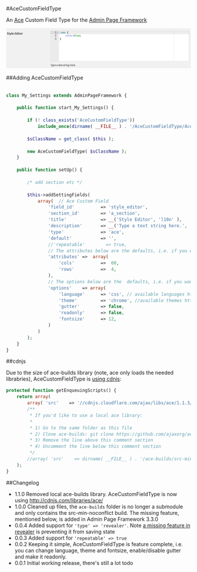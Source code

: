 #AceCustomFieldType

An [Ace](http://ace.c9.io/) Custom Field Type for the [Admin Page Framework](https://github.com/michaeluno/admin-page-framework)

![AceCustomFieldType - 'gutter' => true](AceCustomFieldType.png)


##Adding AceCustomFieldType

```php

class My_Settings extends AdminPageFramework {

    public function start_My_Settings() {

        if (! class_exists('AceCustomFieldType'))
            include_once(dirname( __FILE__ ) . '/AceCustomFieldType/AceCustomFieldType.php');

        $sClassName = get_class( $this );

        new AceCustomFieldType( $sClassName );
    }

    public function setUp() {

		/* add section etc */

        $this->addSettingFields(
            array(  // Ace Custom Field
                'field_id'          => 'style_editor',
                'section_id'        => 'a_section',
                'title'             => __('Style Editor', 'l10n' ),
                'description'       => __('Type a text string here.', 'l10n' ),
                'type'              => 'ace',
                'default'           => '',
                //'repeatable'        => true,
                // The attributes below are the defaults, i.e. if you want theses you don't have to set them
                'attributes' =>  array(
                    'cols'          =>  60,
                    'rows'          =>  4,
                ),
                // The options below are the  defaults, i.e. if you want theses you don't have to set them
                'options'    => array(
					'language'      => 'css', // available languages https://github.com/ajaxorg/ace/tree/master/lib/ace/mode
					'theme'         => 'chrome', //available themes https://github.com/ajaxorg/ace/tree/master/lib/ace/theme
					'gutter'        => false,
					'readonly'      => false,
					'fontsize'      => 12,
        		)
            )
        );
    }
}
```


##cdnjs

Due to the size of ace-builds library (note, ace only loads the needed librabries), AceCustomFieldType is [using cdnjs](https://github.com/soderlind/AceCustomFieldType/blob/master/AceCustomFieldType.php#L45):

```php
protected function getEnqueuingScripts() {
    return array(
        array( 'src'    => '//cdnjs.cloudflare.com/ajax/libs/ace/1.1.3/ace.js', 'dependencies'    => array( 'jquery' ) ),
        /**
         * If you'd like to use a local ace library:
         *
         * 1) Go to the same folder as this file
         * 2) Clone ace-builds: git clone https://github.com/ajaxorg/ace-builds.git
         * 3) Remove the line above this comment section
         * 4) Uncomment the line below this comment section
         */
        //array( 'src'    => dirname( __FILE__ ) . '/ace-builds/src-min-noconflict/ace.js', 'dependencies'    => array( 'jquery' ) ),
    );
}
```


##Changelog
* 1.1.0 Removed local ace-builds library. AceCustomFieldType is now using  http://cdnjs.com/libraries/ace/
* 1.0.0 Cleaned up files, the `ace-builds` folder is no longer a submodule and only contains the src-min-noconflict build. The missing feature, mentioned below, is added in Admin Page Framework 3.3.0 
* 0.0.4 Added support for `'type' => 'revealer'`. Note [a missing feature in revealer](https://github.com/michaeluno/admin-page-framework/issues/147) is preventing it from saving state 
* 0.0.3 Added support for `'repeatable' => true`
* 0.0.2 Keeping it simple, AceCustomFieldType is feature complete, i.e. you can change language, theme and fontsize, enable/disable gutter and make it readonly.
* 0.0.1 Initial working release, there's still a lot todo

